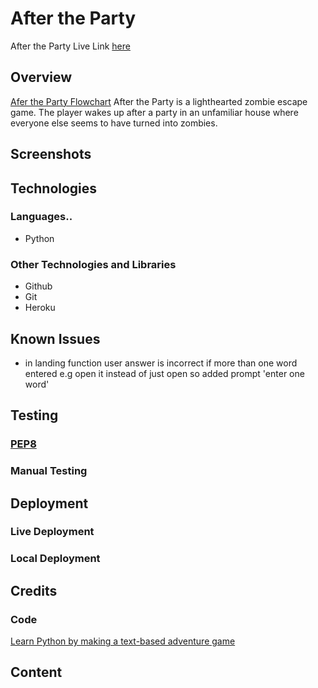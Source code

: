 # After the Party
After the Party Live Link [here](https://after-the-party.herokuapp.com/)
## Overview
[Afer the Party Flowchart](https://github.com/siobhanlgorman/After-the-Party/blob/main/documentation/After%20the%20party.png)
After the Party is a lighthearted zombie escape game. The player wakes up after a party in an unfamiliar house where everyone else seems to have turned into zombies.
## Screenshots
## Technologies
### Languages.. 
  * Python
### Other Technologies and Libraries
* Github
* Git
* Heroku
## Known Issues

  * in landing function user answer is incorrect if more than one word entered e.g open it instead of just open so added prompt 'enter one word'
## Testing
### [PEP8](http://pep8online.com/)
### Manual Testing
## Deployment
### Live Deployment
### Local Deployment
## Credits
### Code
  [Learn Python by making a text-based adventure game](https://coding-grace-guide.readthedocs.io/en/latest/guide/lessonplans/beginners-python-text-based-adventure.html)
## Content